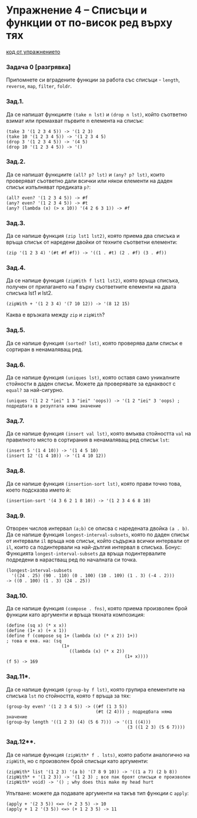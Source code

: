 # Упражнение 4 – Списъци и функции от по-висок ред върху тях

[код от упражнението](ex04-20211105-solutions.rkt)

### Задача 0 [разгрявка]
Припомнете си вградените функции за работа със списъци - `length`, `reverse`, `map`, `filter`, `foldr`.

### Зад.1.
Да се напишат функциите `(take n lst)` и `(drop n lst)`, който съответно взимат или премахват първите n елемента на списък:
```
(take 3 '(1 2 3 4 5)) -> '(1 2 3)
(take 10 '(1 2 3 4 5)) -> '(1 2 3 4 5)
(drop 3 '(1 2 3 4 5)) -> '(4 5)
(drop 10 '(1 2 3 4 5)) -> '()
```
### Зад.2.
Да се напишат функциите `(all? p? lst)` и `(any? p? lst)`, които проверяват съответно дали всички или някои елементи на даден списък изпълняват предиката `p?`:
```
(all? even? '(1 2 3 4 5)) -> #f
(any? even? '(1 2 3 4 5)) -> #t
(any? (lambda (x) (> x 10)) '(4 2 6 3 1)) -> #f
```
### Зад.3.
Да се напише функция `(zip lst1 lst2)`, която приема два списъка и връща списък от наредени двойки от техните съответни елементи:
```
(zip '(1 2 3 4) '(#t #f #f)) -> '((1 . #t) (2 . #f) (3 . #f))
```
### Зад.4.
Да се напише функция `(zipWith f lst1 lst2)`, която връща списъка, получен от прилагането на f върху съответните елементи на двата списъка lst1 и lst2.
```
(zipWith + '(1 2 3 4) '(7 10 12)) -> '(8 12 15)
```
Каква е връзката между `zip` и `zipWith`?
### Зад.5.
Да се напише функция `(sorted? lst)`, която проверява дали списък е сортиран в ненамаляващ ред.
### Зад.6.
Да се напише функция `(uniques lst)`, която оставя само уникалните стойности в даден списък. Можете да проверявате за еднаквост с `equal?` за най-сигурно.
```
(uniques '(1 2 2 "iei" 1 3 "iei" 'oops)) -> '(1 2 "iei" 3 'oops) ; подредбата в резултата няма значение
```
### Зад.7.
Да се напише функция `(insert val lst)`, която вмъква стойността `val` на правилното място в сортирания в ненамаляващ ред списък `lst`:
```
(insert 5 '(1 4 10)) -> '(1 4 5 10)
(insert 12 '(1 4 10)) -> '(1 4 10 12))
```
### Зад.8.
Да се напише функция `(insertion-sort lst)`, която прави точно това, което подсказва името ѝ:
```
(insertion-sort '(4 3 6 2 1 8 10)) -> '(1 2 3 4 6 8 10)
```
### Зад.9.
Отворен числов интервал `(a;b)` се описва с наредената двойка `(a . b)`. Да се напише функция `longest-interval-subsets`, която по даден списък от интервали `il` връща нов списък, който съдържа всички интервали от `il`, които са подинтервали на най-дългия интервал в списъка.
Бонус: Функцията `longest-interval-subsets` да връща подинтервалите подредени в нарастващ ред по началната си точка.
```
(longest-interval-subsets
  '((24 . 25) (90 . 110) (0 . 100) (10 . 109) (1 . 3) (-4 . 2)))
-> ((0 . 100) (1 . 3) (24 . 25))
```
### Зад.10.
Да се напише функция `(compose . fns)`, която приема произволен брой функции като аргументи и връща тяхната композиция:
```
(define (sq x) (* x x))
(define (1+ x) (+ x 1))
(define f (compose sq 1+ (lambda (x) (* x 2)) 1+))
; това е екв. на: (sq
                     (1+
                        ((lambda (x) (* x 2))
                                             (1+ x))))
(f 5) -> 169
```
### Зад.11*.
Да се напише функция `(group-by f lst)`, която групира елементите на списъка `lst` по стойността, която `f` връща за тях:
```
(group-by even? '(1 2 3 4 5)) -> ((#f (1 3 5))
                                  (#t (2 4))) ; подредбата няма значение
(group-by length '((1 2 3) (4) (5 6 7))) -> '((1 ((4)))
                                              (3 ((1 2 3) (5 6 7))))
```
### Зад.12**.
Да се напише функция `(zipWith* f . lsts)`,  която работи аналогично на `zipWith`, но с произволен брой списъци като аргументи:
```
(zipWith* list '(1 2 3) '(a b) '(7 8 9 10)) -> '((1 a 7) (2 b 8))
(zipWith* + '(1 2 3)) -> '(1 2 3) ; все пак броят списъци е произволен
(zipWith* void) -> '() ; why does this make my head hurt
```
Упътване: можете да подавате аргументи на такъв тип функции с `apply`:
```
(apply + '(2 3 5)) <=> (+ 2 3 5) -> 10
(apply + 1 2 '(3 5)) <=> (+ 1 2 3 5) -> 11
```
